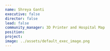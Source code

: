 ```yaml
---
name: Shreya Ganti
executive: false
director: false
lead: false
community_manager: 3D Printer and Hospital Map
position:
project:  
image: ../assets/default_exec_image.png
---
```

